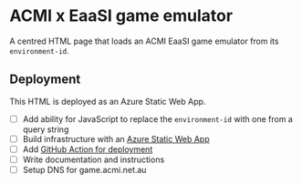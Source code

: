 # ACMI x EaaSI game emulator

A centred HTML page that loads an ACMI EaaSI game emulator from its `environment-id`.

## Deployment

This HTML is deployed as an Azure Static Web App.

- [ ] Add ability for JavaScript to replace the `environment-id` with one from a query string
- [ ] Build infrastructure with an [Azure Static Web App](https://docs.microsoft.com/en-us/azure/static-web-apps/)
- [ ] Add [GitHub Action for deployment](https://docs.microsoft.com/en-au/azure/static-web-apps/build-configuration?tabs=github-actions)
- [ ] Write documentation and instructions
- [ ] Setup DNS for game.acmi.net.au
